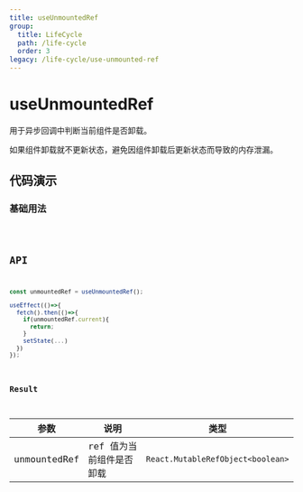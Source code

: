 ```yaml
---
title: useUnmountedRef
group:
  title: LifeCycle
  path: /life-cycle
  order: 3
legacy: /life-cycle/use-unmounted-ref
---
```


# useUnmountedRef

用于异步回调中判断当前组件是否卸载。

如果组件卸载就不更新状态，避免因组件卸载后更新状态而导致的内存泄漏。

## 代码演示

### 基础用法

<code src="./demos/basic.tsx" />

## API

```typescript
const unmountedRef = useUnmountedRef();

useEffect(()=>{
  fetch().then(()=>{
    if(unmountedRef.current){
      return;
    }
    setState(...)
  })
});
```

### Result

| 参数         | 说明                     | 类型                              |
| ------------ | ------------------------ | --------------------------------- |
| unmountedRef | ref 值为当前组件是否卸载 | `React.MutableRefObject<boolean>` |
